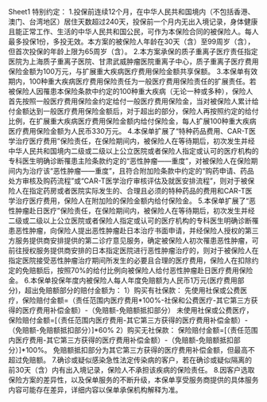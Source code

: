 Sheet1
	特别约定：
	1.投保前连续12个月，在中华人民共和国境内（不包括香港、澳门、台湾地区）居住天数超过240天，投保前一个月内无出入境记录，身体健康且能正常工作、生活的中华人民共和国公民，可作为本保险合同的被保险人。每人最多投保1份，多投无效。本方案的被保险人年龄在30天（含）至99周岁（含），但首次投保的年龄上限为65周岁（含）。
	2.本方案承保的质子重离子医疗责任指定医院为上海质子重离子医院、甘肃武威肿瘤医院重离子中心，质子重离子医疗费用保险金额为100万元，与扩展重大疾病医疗费用保险金额共享保额。
	3.本保单有效期内，100种重大疾病医疗费用保险责任为一般医疗费用保险责任的扩展责任。若被保险人因罹患本保险条款中约定的100种重大疾病（无论一种或多种），保险人首先按照一般医疗费用保险金约定给付一般医疗费用保险金，当对被保险人累计给付金额达到一般医疗费用保险金额后，对于超出的部分，保险人再按照约定的给付比例，在扩展重大疾病医疗费用保险金额内给付保险金，每人扩展100种重大疾病医疗费用保险金额为人民币330万元。
	4.本保单扩展了“特种药品费用、CAR-T医学治疗医疗费用”保险责任，在保险期间内，被保险人在等待期后，初次发生并经中华人民共和国境内二级或二级以上公立医院或者保险人指定或认可的医疗机构的专科医生明确诊断罹患主险条款约定的“恶性肿瘤——重度”，对被保险人在保险期间内为治疗该“恶性肿瘤——重度”，且符合附加险条款中约定的“购药申请、药品处方审核及购药流程”或“CAR-T医学治疗审核评估及就医安排流程”，则对于被保险人在指定药房或者医院实际发生的、合理且必须的特种药品的费用和CAR-T医学治疗医疗费用，保险人在附加险的保险金额内给付保险金。
	5.本保单扩展了“恶性肿瘤赴日医疗”保险责任，在保险期间内，被保险人在等待期后，初次发生并经二级或二级以上公立医院或者保险人指定或认可的医疗机构的专科医生明确诊断罹患恶性肿瘤，向保险人提出恶性肿瘤赴日本治疗书面申请，并经保险人授权的第三方服务提供商安排提供的第二诊疗意见服务，确定被保险人初次罹患恶性肿瘤，可前往授权服务提供商安排的日本指定医院进行恶性肿瘤治疗的，则对于被保险人在指定医院接受恶性肿瘤治疗期间所发生的必要且合理的医疗费用，保险人在扣除约定的免赔额后，按照70%的给付比例向被保险人给付恶性肿瘤赴日医疗费用保险金。
	6.本保单投保年度内被保险人每人年度免赔额为人民币1万元(医疗费用部分)，超出免赔额部分的赔付金额为：
	1）购买有社保款： 
	先使用社保或公费医疗，保险赔付金额=（责任范围内医疗费用*100%-社保和公费医疗-其它第三方获得的医疗费用补偿金额）-（免赔额-免赔额抵扣部分）
	未使用社保或公费医疗，保险赔付金额=[（责任范围内医疗费用-其它第三方获得的医疗费用补偿金额）-（免赔额-免赔额抵扣部分）]*60%
	2）购买无社保款：
	保险赔付金额=[（责任范围内医疗费用-其它第三方获得的医疗费用补偿金额）-（免赔额-免赔额抵扣部分）]*100%。
	免赔额抵扣部分为其它第三方获得的医疗费用补偿金额，但最高不超过免赔额。
	7.确诊或疑似感染急性法定传染病的客户，若在确诊或疑似隔离的前30天（含）内有出入境记录，保险人不承担该疾病的保险责任。
	8.因客户选取保险方案的差异性，以及保单服务的不断升级，本保单享受服务商提供的具体服务内容可能存在差异，详细内容以保单承保机构解释为准。


